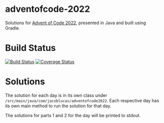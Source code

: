 # adventofcode-2022
Solutions for [Advent of Code 2022](https://adventofcode.com/2022), presented in Java and built using Gradle.

# Build Status
[![Build Status](https://app.travis-ci.com/jacob-lucas/adventofcode-2022.svg?branch=main)](https://travis-ci.com/jacob-lucas/adventofcode-2022)
[![Coverage Status](https://coveralls.io/repos/github/jacob-lucas/adventofcode-2022/badge.svg)](https://coveralls.io/github/jacob-lucas/adventofcode-2022)

# Solutions
The solution for each day is in its own class under `/src/main/java/com/jacoblucas/adventofcode2022`. Each respective day has its own main method to run the solution for that day.

The solutions for parts 1 and 2 for the day will be printed to stdout.

